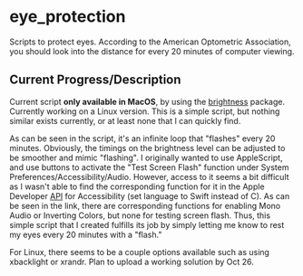 # eye_protection
Scripts to protect eyes. According to the American Optometric Association, you should look into the distance for every 20 minutes of computer viewing.

## Current Progress/Description
Current script **only available in MacOS**, by using the [brightness](https://formulae.brew.sh/formula/brightness) package. Currently working on a Linux version. This is a simple script, but nothing similar exists currently, or at least none that I can quickly find.

As can be seen in the script, it's an infinite loop that "flashes" every 20 minutes. Obviously, the timings on the brightness level can be adjusted to be smoother and mimic "flashing". I originally wanted to use AppleScript, and use buttons to activate the "Test Screen Flash" function under System Preferences/Accessibility/Audio. However, access to it seems a bit difficult as I wasn't able to find the corresponding function for it in the Apple Developer [API](https://developer.apple.com/documentation/uikit/accessibility) for Accessibility (set language to Swift instead of C). As can be seen in the link, there are corresponding functions for enabling Mono Audio or Inverting Colors, but none for testing screen flash. Thus, this simple script that I created fulfills its job by simply letting me know to rest my eyes every 20 minutes with a "flash."  

For Linux, there seems to be a couple options available such as using xbacklight or xrandr. Plan to upload a working solution by Oct 26.

